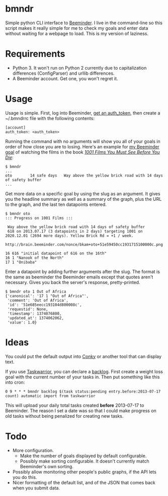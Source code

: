 bmndr
=====

Simple python CLI interface to [Beeminder](https://www.beeminder.com/). I live in the command-line so this script makes it really simple for me to check my goals and enter data without waiting for a webpage to load. This is my version of laziness.

Requirements
============

* Python 3. It won't run on Python 2 currently due to capitalization differences (ConfigParser) and urllib differences.
* A Beeminder account. Get one, you won't regret it.

Usage
=====

Usage is simple. First, log into Beeminder, [get an auth_token](https://www.beeminder.com/api/v1/auth_token.json), then create a ~/.bmndrrc file with the following contents:

    [account]
    auth_token: <auth_token>

Running the command with no arguments will show you all of your goals in order of how close you are to losing. Here's an example for [my Beeminder goal](https://www.beeminder.com/bkam/oto) of watching the films in the book [_1001 Films You Must See Before You Die_](http://msls.net/films/):

    $ bmndr
    ...
    oto        14 safe days   Way above the yellow brick road with 14 days of safety buffer
    ...

Get more data on a specific goal by using the slug as an argument. It gives you the headline summary as well as a summary of the graph, plus the URL to the graph, and the last ten datapoints entered.

    $ bmndr oto
    ::: Progress on 1001 Films :::

     Way above the yellow brick road with 14 days of safety buffer 
     618 on 2013.07.17 (3 datapoints in 2 days) targeting 1001 on
    2020.12.01 (2694 more days). Yellow Brick Rd = +1 / week. 

    http://brain.beeminder.com/nonce/bkam+oto+51e59450cc1931715100000c.png

    16 616 "initial datapoint of 616 on the 16th"
    16 1 "Nanook of the North"
    17 1 "Onibaba"

Enter a datapoint by adding further arguments after the slug. The format is the same as beeminder the Beeminder emails except that quotes aren't necessary. Gives you back the server's response, pretty-printed.

    $ bmndr oto 1 Out of Africa
    {'canonical': '17 1 "Out of Africa"',
     'comment': 'Out of Africa',
     'id': '51e685eecc193104d800008c',
     'requestid': None,
     'timestamp': 1374076800,
     'updated_at': 1374062062,
     'value': 1.0}

Ideas
=====

You could put the default output into [Conky](http://conky.sourceforge.net/) or another tool that can display text.

If you use [Taskwarrior](http://taskwarrior.org/projects/show/taskwarrior), you can declare a [backlog](http://markforster.squarespace.com/blog/2009/8/31/backlog-method.html). First create a weight loss goal with the current number of your tasks in. Then put something like this into cron:

    0 9 * * * bmndr backlog $(task status:pending entry.before:2013-07-17 count) automatic import from taskwarrior

This will upload your daily total tasks created __before__ 2013-07-17 to Beeminder. The reason I set a date was so that I could make progress on old tasks without being penalized for creating new tasks.

Todo
====

* More configuration.
  * Make the number of goals displayed by default configurable.
  * Possibly make sorting configurable. It doesn't currently match Beeminder's own sorting.
* Possibly allow monitoring other people's public graphs, if the API lets you do this.
* Nicer formatting of the default list, and of the JSON that comes back when you submit data.
